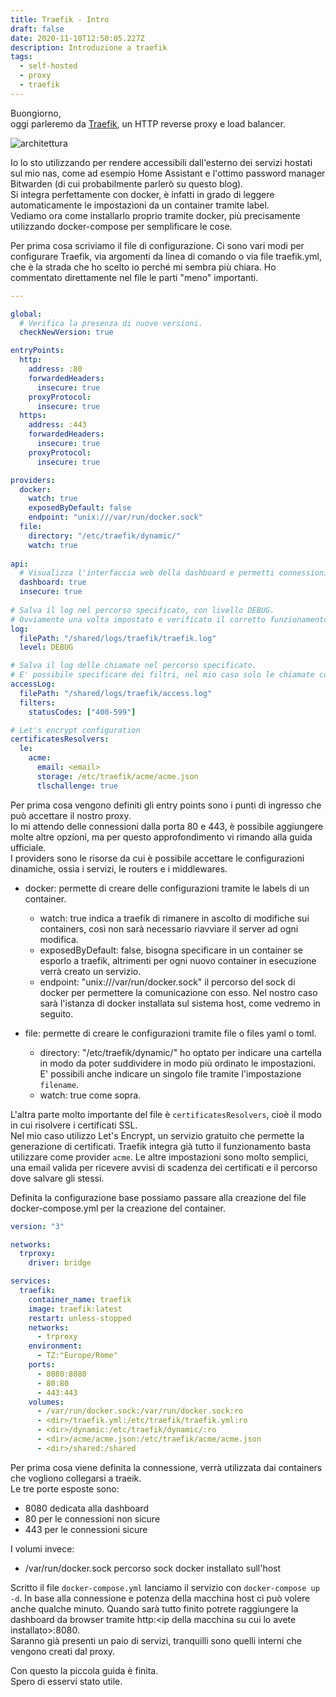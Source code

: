 ```yaml
---
title: Traefik - Intro
draft: false
date: 2020-11-10T12:50:05.227Z
description: Introduzione a traefik
tags:
  - self-hosted
  - proxy
  - traefik
---
```

Buongiorno,\
oggi parleremo da [Traefik](https://doc.traefik.io/traefik/), un HTTP reverse proxy e load balancer.

![architettura](https://doc.traefik.io/traefik/v1.7/img/architecture.png)

Io lo sto utilizzando per rendere accessibili dall'esterno dei servizi hostati sul mio nas, come ad esempio Home Assistant e l'ottimo password manager Bitwarden (di cui probabilmente parlerò su questo blog). \
Si integra perfettamente con docker, è infatti in grado di leggere automaticamente le impostazioni da un container tramite label.\
Vediamo ora come installarlo proprio tramite docker, più precisamente utilizzando docker-compose per semplificare le cose.

Per prima cosa scriviamo il file di configurazione. Ci sono vari modi per configurare Traefik, via argomenti da linea di comando o via file traefik.yml, che è la strada che ho scelto io perché mi sembra più chiara. Ho commentato direttamente nel file le parti "meno" importanti.

```yaml
---

global:
  # Verifica la presenza di nuove versioni.
  checkNewVersion: true

entryPoints:
  http:
    address: :80
    forwardedHeaders:
      insecure: true
    proxyProtocol:
      insecure: true
  https:
    address: :443
    forwardedHeaders:
      insecure: true
    proxyProtocol:
      insecure: true

providers:
  docker:
    watch: true
    exposedByDefault: false
    endpoint: "unix:///var/run/docker.sock"
  file:
    directory: "/etc/traefik/dynamic/"
    watch: true
    
api:
  # Visualizza l'interfaccia web della dashboard e permetti connessioni non sicure.
  dashboard: true
  insecure: true
 
# Salva il log nel percorso specificato, con livello DEBUG.
# Ovviamente una volta impostato e verificato il corretto funzionamento si può abbassare il livello.
log:
  filePath: "/shared/logs/traefik/traefik.log"
  level: DEBUG

# Salva il log delle chiamate nel percorso specificato.
# E' possibile specificare dei filtri, nel mio caso solo le chiamate con condici di errore.
accessLog:
  filePath: "/shared/logs/traefik/access.log"
  filters:
    statusCodes: ["400-599"]

# Let's encrypt configuration
certificatesResolvers:
  le:
    acme:
      email: <email>
      storage: /etc/traefik/acme/acme.json
      tlschallenge: true
```

Per prima cosa vengono definiti gli entry points sono i punti di ingresso che può accettare il nostro proxy.\
Io mi attendo delle connessioni dalla porta 80 e 443, è possibile aggiungere molte altre opzioni, ma per questo approfondimento vi rimando alla guida ufficiale.\
I providers sono le risorse da cui è possibile accettare le configurazioni dinamiche, ossia i servizi, le routers e i middlewares.

* docker: permette di creare delle configurazioni tramite le labels di un container.

  * watch: true indica a traefik di rimanere in ascolto di modifiche sui containers, così non sarà necessario riavviare il server ad ogni modifica.
  * exposedByDefault: false, bisogna specificare in un container se esporlo a traefik, altrimenti per ogni nuovo container in esecuzione verrà creato un servizio.
  * endpoint: "unix:///var/run/docker.sock" il percorso del sock di docker per permettere la comunicazione con esso. Nel nostro caso sarà l'istanza di docker installata sul sistema host, come vedremo in seguito.
* file: permette di creare le configurazioni tramite file o files yaml o toml.

  * directory: "/etc/traefik/dynamic/" ho optato per indicare una cartella in modo da poter suddividere in modo più ordinato le impostazioni. E' possibili anche indicare un singolo file tramite l'impostazione `filename`.
  * watch: true come sopra.

L'altra parte molto importante del file è `certificatesResolvers`, cioè il modo in cui risolvere i certificati SSL. \
Nel mio caso utilizzo Let's Encrypt, un servizio gratuito che permette la generazione di certificati. Traefik integra già tutto il funzionamento basta utilizzare come provider `acme`. Le altre impostazioni sono molto semplici, una email valida per ricevere avvisi di scadenza dei certificati e il percorso dove salvare gli stessi.

Definita la configurazione base possiamo passare alla creazione del file docker-compose.yml per la creazione del container.

```yaml
version: "3"

networks:
  trproxy:
    driver: bridge

services:
  traefik:
    container_name: traefik
    image: traefik:latest
    restart: unless-stopped
    networks:
      - trproxy
    environment:
      - TZ:"Europe/Rome"
    ports:
      - 8080:8080
      - 80:80
      - 443:443
    volumes:
      - /var/run/docker.sock:/var/run/docker.sock:ro
      - <dir>/traefik.yml:/etc/traefik/traefik.yml:ro
      - <dir>/dynamic:/etc/traefik/dynamic/:ro
      - <dir>/acme/acme.json:/etc/traefik/acme/acme.json
      - <dir>/shared:/shared
```

Per prima cosa viene definita la connessione, verrà utilizzata dai containers che vogliono collegarsi a traeik.\
Le tre porte esposte sono:

* 8080 dedicata alla dashboard
* 80 per le connessioni non sicure
* 443 per le connessioni sicure

I volumi invece:

* /var/run/docker.sock percorso sock docker installato sull'host

Scritto il file `docker-compose.yml` lanciamo il servizio con `docker-compose up -d`. In base alla connessione e potenza della macchina host ci può volere anche qualche minuto. Quando sarà tutto finito potrete raggiungere la dashboard da browser tramite http:\<ip della macchina su cui lo avete installato>:8080.\
Saranno già presenti un paio di servizi, tranquilli sono quelli interni che vengono creati dal proxy.

Con questo la piccola guida è finita.\
Spero di esservi stato utile.
